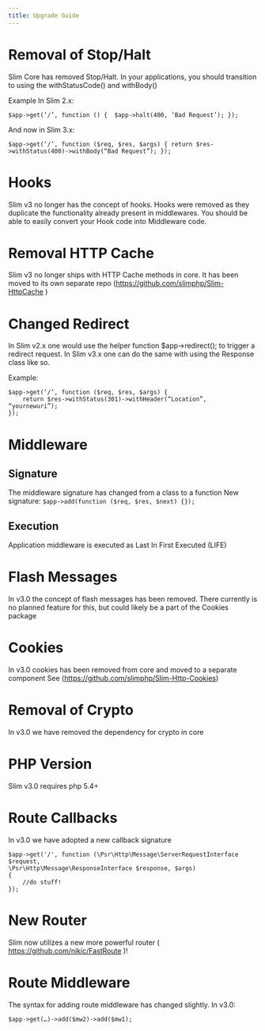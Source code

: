 ```yaml
---
title: Upgrade Guide
---
```


# Removal of Stop/Halt
Slim Core has removed Stop/Halt. 
In your applications, you should transition to using the withStatusCode() and withBody()

Example In Slim 2.x:

    $app->get(‘/’, function () {  $app->halt(400, ‘Bad Request’); });


And now in Slim 3.x:

    $app->get(‘/’, function ($req, $res, $args) { return $res->withStatus(400)->withBody(“Bad Request”); });

# Hooks
Slim v3 no longer has the concept of hooks. Hooks were removed as they duplicate the functionality already present in middlewares. You should be able to easily convert your Hook code into Middleware code.

# Removal HTTP Cache
Slim v3 no longer ships with HTTP Cache methods in core. It has been moved to its own separate repo (https://github.com/slimphp/Slim-HttpCache )

# Changed Redirect
In Slim v2.x one would use the helper function $app->redirect(); to trigger a redirect request.
In Slim v3.x one can do the same with using the Response class like so.

Example:

    $app->get(‘/’, function ($req, $res, $args) {
        return $res->withStatus(301)->withHeader(“Location”, “yournewuri”);
    });

# Middleware
Signature
----
The middleware signature has changed from a class to a function
New signature: ` $app->add(function ($req, $res, $next) {}); `

Execution
-----
Application middleware is executed as Last In First Executed (LIFE)

# Flash Messages
In v3.0 the concept of flash messages has been removed. There currently is no planned feature for this, but could likely be a part of the Cookies package

# Cookies
In v3.0 cookies has been removed from core and moved to a separate component  See (https://github.com/slimphp/Slim-Http-Cookies)

# Removal of Crypto
In v3.0 we have removed the dependency for crypto in core

# PHP Version
Slim v3.0 requires php 5.4+

# Route Callbacks
In v3.0 we have adopted a new callback signature

    $app->get('/', function (\Psr\Http\Message\ServerRequestInterface $request,
    \Psr\Http\Message\ResponseInterface $response, $args) 
    {
        //do stuff!
    });

# New Router
Slim now utilizes a new more powerful router ( https://github.com/nikic/FastRoute )!

# Route Middleware
The syntax for adding route middleware has changed slightly.
In v3.0:

`$app->get(…)->add($mw2)->add($mw1);`
